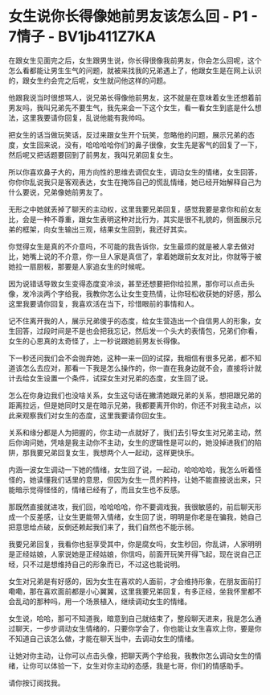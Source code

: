 # 女生说你长得像她前男友该怎么回 - P1 - 7情子 - BV1jb411Z7KA

在跟女生见面完之后，女生跟男生说，你长得很像我前男友，你会怎么回呢，这个怎么看都能让男生生气的问题，就被来找我的兄弟遇上了，他跟女生是在网上认识的，跟女生约会完之后呢，女生就问他这样的问题。

他跟我说当时很想骂人，说兄弟长得像他前男友，这不就是在意味着女生还想着前男友吗，我叫兄弟先不要生气，我先来会一下这个女生，看一看女生到底是什么想法，这里我要请你回复，乱说他能有我帅吗。

把女生的话当做玩笑话，反过来跟女生开个玩笑，忽略他的问题，展示兄弟的态度，女生回来说，没有，哈哈哈哈你们的鼻子很像，女生先是客气的回复了一下，然后呢又把话题要回到了前男友，我叫兄弟回复女生。

所以你喜欢鼻子大的，用方向性的思维去调侃女生，调动女生的情绪，女生回答，你你你乱说我只是客观表达，女生在掩饰自己的慌乱情绪，她已经开始解释自己为什么要说，兄弟像她前男友了。

无形之中她就丢掉了聊天的主动权，这里我要兄弟回复，感觉我要是拿你和前女友比，会是一种不尊重，跟女生表明这种对比行为，其实是很不礼貌的，侧面展示兄弟的框架，向女生输出三观，结果女生回到，我还好其实。

你觉得女生是真的不介意吗，不可能的我告诉你，女生最烦的就是被人拿去做对比，她嘴上说的不介意，你一旦人家是真信了，拿着她跟前女友对比，你就等于被她拉一扇厨板，那要是人家追女生的时候呢。

因为说错话导致女生变得态度变冷淡，甚至还想要把你给拉黑，那你可以点击头像，发冷淡两个字给我，我教你怎么让女生变热情，让你轻松收获她的好感，那么这里我要请你回复，我喜欢活在当下，珍惜眼前的事情和人。

记不住离开我的人，展示兄弟傻乎的态度，给女生营造出一个自信男人的形象，女生回答，过段时间是不是也会把我忘记，然后发一个头大的表情包，兄弟们你看，女生的心思真的太奇怪了，上一秒说跟她前男友长得像。

下一秒还问我们会不会抛弃她，这种一来一回的试探，我相信有很多兄弟，都不知道该怎么去应对，那看一下我是怎么操作的，你一直在我身边就不会，直接将计就计去给女生设置一个条件，试探女生对兄弟的态度，女生回了说。

怎么在你身边我们也没啥关系，女生这句话在撇清她跟兄弟的关系，想把跟兄弟的距离拉远，但是她同时又是在暗示兄弟，我都要离开你的，你还不对我主动点，以此来观察我们对女生的态度，这里我要请你回女生。

关系和缘分都是人为把握的，你主动一点就好了，我们去引导女生对兄弟主动，然后你询问她，凭啥是我主动你不主动，女生的逻辑性是可以的，她没掉进我们的陷阱，那我要兄弟回复女生，我想两个人一起动，这样更快乐。

内涵一波女生调动一下她的情绪，女生回了说，一起动，哈哈哈哈，我怎么听着怪怪的，她读懂我们话里的意思，但因为女生一贯的矜持，让她不能直接说出来，只能暗示觉得怪怪的，情绪已经有了，而且女生也不反感。

那既然直接就进攻，我们回，哈哈哈哈，你不要调戏我，我很敏感的，前后聊天形成一个反差感，让女生更能带入情绪，女生回了说，明明是你老是在骗我，她自己把意思给点破，反倒还赖起我们来了，我们自然也不能示弱。

我要兄弟回复，我看你也挺享受其中，你是腐女吗，女生秒回，你乱讲，人家明明是正经姑娘，人家说她是正经姑娘，你信吗，前面开玩笑开得飞起，现在说自己正经，只不过是想维持自己的形象而已，不过这也能说明。

女生对兄弟是有好感的，因为女生在喜欢的人面前，才会维持形象，在朋友面前打嘞嘞，那在喜欢面前都是小心翼翼，这里我要兄弟回复，有多正经，坐我怀里都不会乱动的那种吗，用一个场景植入，继续调动女生的情绪。

女生说，哈哈，那可不知道我，暗意到自己就结束了，整段聊天进来，我是怎么通过聊天，一步步调动女生情绪的，只要你学会了，你也能让女生喜欢上你，要是你不知道自己该怎么做，才能在聊天当中，去调动女生的情绪。

让她对你主动，让你可以点击头像，把聊天两个字给我，我教你怎么调动女生的情绪，让你可以体验一下，女生对你主动的态感，我是七哥，你们的情感助手。

请你按订阅找我。